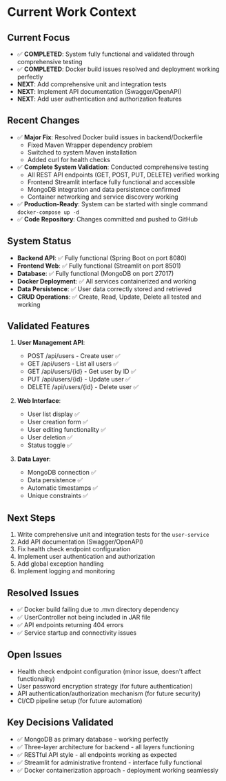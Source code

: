 # Current Work Context

## Current Focus
- ✅ **COMPLETED**: System fully functional and validated through comprehensive testing
- ✅ **COMPLETED**: Docker build issues resolved and deployment working perfectly
- **NEXT**: Add comprehensive unit and integration tests
- **NEXT**: Implement API documentation (Swagger/OpenAPI)
- **NEXT**: Add user authentication and authorization features

## Recent Changes
- ✅ **Major Fix**: Resolved Docker build issues in backend/Dockerfile
  - Fixed Maven Wrapper dependency problem
  - Switched to system Maven installation
  - Added curl for health checks
- ✅ **Complete System Validation**: Conducted comprehensive testing
  - All REST API endpoints (GET, POST, PUT, DELETE) verified working
  - Frontend Streamlit interface fully functional and accessible
  - MongoDB integration and data persistence confirmed
  - Container networking and service discovery working
- ✅ **Production-Ready**: System can be started with single command `docker-compose up -d`
- ✅ **Code Repository**: Changes committed and pushed to GitHub

## System Status
- **Backend API**: ✅ Fully functional (Spring Boot on port 8080)
- **Frontend Web**: ✅ Fully functional (Streamlit on port 8501)  
- **Database**: ✅ Fully functional (MongoDB on port 27017)
- **Docker Deployment**: ✅ All services containerized and working
- **Data Persistence**: ✅ User data correctly stored and retrieved
- **CRUD Operations**: ✅ Create, Read, Update, Delete all tested and working

## Validated Features
1. **User Management API**:
   - POST /api/users - Create user ✅
   - GET /api/users - List all users ✅
   - GET /api/users/{id} - Get user by ID ✅
   - PUT /api/users/{id} - Update user ✅
   - DELETE /api/users/{id} - Delete user ✅

2. **Web Interface**: 
   - User list display ✅
   - User creation form ✅
   - User editing functionality ✅
   - User deletion ✅
   - Status toggle ✅

3. **Data Layer**:
   - MongoDB connection ✅
   - Data persistence ✅
   - Automatic timestamps ✅
   - Unique constraints ✅

## Next Steps
1. Write comprehensive unit and integration tests for the `user-service`
2. Add API documentation (Swagger/OpenAPI)
3. Fix health check endpoint configuration
4. Implement user authentication and authorization
5. Add global exception handling
6. Implement logging and monitoring

## Resolved Issues
- ✅ Docker build failing due to .mvn directory dependency
- ✅ UserController not being included in JAR file
- ✅ API endpoints returning 404 errors
- ✅ Service startup and connectivity issues

## Open Issues
- Health check endpoint configuration (minor issue, doesn't affect functionality)
- User password encryption strategy (for future authentication)
- API authentication/authorization mechanism (for future security)
- CI/CD pipeline setup (for future automation)

## Key Decisions Validated
- ✅ MongoDB as primary database - working perfectly
- ✅ Three-layer architecture for backend - all layers functioning
- ✅ RESTful API style - all endpoints working as expected
- ✅ Streamlit for administrative frontend - interface fully functional
- ✅ Docker containerization approach - deployment working seamlessly

